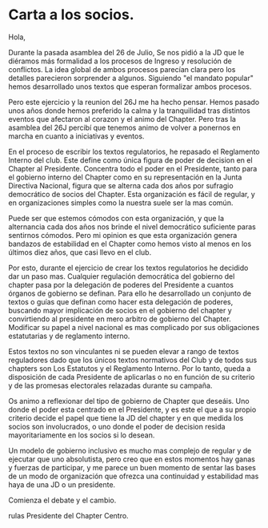 # Carta a los socios.

Hola,

Durante la pasada asamblea del 26 de Julio, Se nos pidió a la JD que le diéramos más formalidad a los procesos de Ingreso y resolución de conflictos. La idea global de ambos procesos parecían clara pero los detalles parecieron sorprender a algunos. Siguiendo "el mandato popular" hemos desarrollado unos textos que esperan formalizar ambos procesos.

Pero este ejercicio y la reunion del 26J me ha hecho pensar. Hemos pasado unos años donde hemos preferido la calma y la tranquilidad tras distintos eventos que afectaron al corazon y el animo del Chapter. Pero tras la asamblea del 26J percibí que tenemos animo de volver a ponernos en marcha en cuanto a iniciativas y eventos.

En el proceso de escribir los textos regulatorios, he repasado el Reglamento Interno del club. Este define como única figura de poder de decision en el Chapter al Presidente. Concentra todo el poder en el Presidente, tanto para el gobierno interno del Chapter como en su representación en la Junta Directiva Nacional, figura que se alterna cada dos años por sufragio democrático de socios del Chapter. Esta organización es fácil de regular, y en organizaciones simples como la nuestra suele ser la mas común.

Puede ser que estemos cómodos con esta organización, y que la alternancia cada dos años nos brinde el nivel democrático suficiente paras sentirnos cómodos. Pero mi opinion es que esta organización genera bandazos de estabilidad en el Chapter como hemos visto al menos en los últimos diez años, que casi llevo en el club.

Por esto, durante el ejercicio de crear los textos regulatorios he decidido dar un paso mas. 
Cualquier regulación democrática del gobierno del chapter pasa por la delegación de poderes del Presidente a cuantos órganos de gobierno se definan. Para ello he desarrollado un conjunto de textos o guías que definan como hacer esta delegación de poderes, buscando mayor implicación de socios en el gobierno del chapter y convirtiendo al presidente en mero arbitro de gobierno del Chapter. Modificar su papel a nivel nacional es mas complicado por sus obligaciones estatutarias y de reglamento interno.

Estos textos no son vinculantes ni se pueden elevar a rango de textos reguladores dado que los únicos textos normativos del Club y de todos sus chapters son Los Estatutos y el Reglamento Interno. Por lo tanto, queda a disposición de cada Presidente de aplicarlas o no en función de su criterio y de las promesas electorales relazadas durante su campaña.

Os animo a reflexionar del tipo de gobierno de Chapter que deseáis. Uno donde el poder esta centrado en el Presidente, y es este el que a su propio criterio decide el papel que tiene la JD del chapter y en que medida los socios son involucrados, o uno donde el poder de decision resida mayoritariamente en los socios si lo desean. 

Un modelo de gobierno inclusivo es mucho mas complejo de regular y de ejecutar que uno absolutista, pero creo que en estos momentos hay ganas y fuerzas de participar, y me parece un buen momento de sentar las bases de un modo de organización que ofrezca una continuidad y estabilidad mas haya de una JD o un presidente.

Comienza el debate y el cambio.

rulas
Presidente del Chapter Centro.

